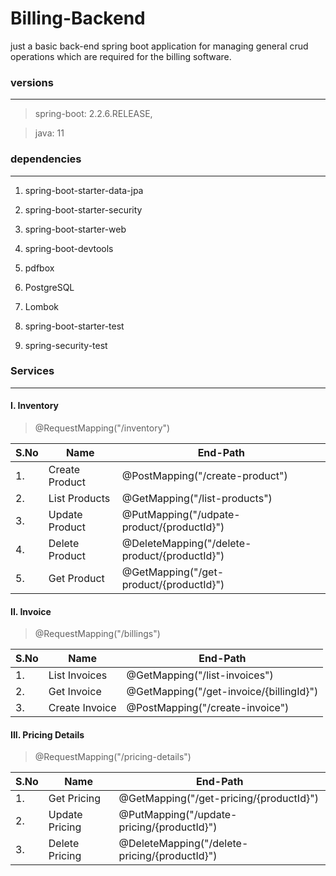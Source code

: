 # Billing-Backend
just a basic back-end spring boot application for managing general crud operations which are required for the billing software.
### versions
***
> spring-boot: 2.2.6.RELEASE,

> java: 11
### dependencies
***
1. spring-boot-starter-data-jpa

1. spring-boot-starter-security

1. spring-boot-starter-web

1. spring-boot-devtools

1. pdfbox

1. PostgreSQL

1. Lombok

1. spring-boot-starter-test

1. spring-security-test
### Services
***
#### I. Inventory 
> @RequestMapping("/inventory")

|  S.No | Name | End-Path |
| --------- | ------- | ------- |
| 1. | Create Product | @PostMapping("/create-product") |
| 2. | List Products | @GetMapping("/list-products") |
| 3. | Update Product | @PutMapping("/udpate-product/{productId}") |
| 4. | Delete Product | @DeleteMapping("/delete-product/{productId}") |
| 5. | Get Product | @GetMapping("/get-product/{productId}") |
#### II. Invoice
> @RequestMapping("/billings")

| S.No | Name | End-Path |
| ----- | ----- | ------- |
| 1. | List Invoices | 	@GetMapping("/list-invoices") |
| 2. | Get Invoice | @GetMapping("/get-invoice/{billingId}") |
| 3. | Create Invoice | @PostMapping("/create-invoice") |
#### III. Pricing Details
> @RequestMapping("/pricing-details")

| S.No | Name | End-Path |
| ---- | ----- | -------- |
| 1. | Get Pricing | @GetMapping("/get-pricing/{productId}") |
| 2. | Update Pricing | @PutMapping("/update-pricing/{productId}") |
| 3. | Delete Pricing | @DeleteMapping("/delete-pricing/{productId}") |
